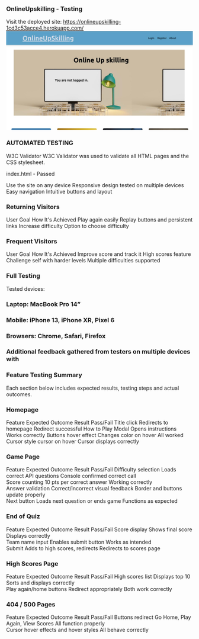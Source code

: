 ### OnlineUpskilling  - Testing

Visit the deployed site: https://onlineupskilling-1cd3c53acce4.herokuapp.com/
![OnlineUpSkilling-Learning Platform](https://github.com/rakhikhinder/OnlineUpskilling/blob/card/image%201%20.jpeg)


### AUTOMATED TESTING
W3C Validator
W3C Validator was used to validate all HTML pages and the CSS stylesheet.

index.html - Passed 





Use the site on any device	Responsive design tested on multiple devices
Easy navigation	Intuitive buttons and layout

### Returning Visitors
User Goal	How It's Achieved
Play again easily	Replay buttons and persistent links
Increase difficulty	Option to choose difficulty

### Frequent Visitors
User Goal	How It's Achieved
Improve score and track it	High scores feature
Challenge self with harder levels	Multiple difficulties supported

### Full Testing
Tested devices:

 ### Laptop: MacBook Pro 14”

 ### Mobile: iPhone 13, iPhone XR, Pixel 6

### Browsers: Chrome, Safari, Firefox

### Additional feedback gathered from testers on multiple devices with 

### Feature Testing Summary
Each section below includes expected results, testing steps and actual outcomes.

### Homepage
Feature	Expected Outcome	Result	Pass/Fail
Title click	Redirects to homepage	Redirect successful	
How to Play Modal	Opens instructions	Works correctly	
Buttons hover effect	Changes color on hover	All worked	
Cursor style cursor on hover	Cursor displays correctly	

### Game Page
Feature	Expected Outcome	Result	Pass/Fail
Difficulty selection	Loads correct API questions	Console confirmed correct call	
Score counting	10 pts per correct answer	Working correctly	
Answer validation	Correct/incorrect visual feedback	Border and buttons update properly	
Next button	Loads next question or ends game	Functions as expected	

### End of Quiz
Feature	Expected Outcome	Result	Pass/Fail
Score display	Shows final score	Displays correctly	
Team name input	Enables submit button	Works as intended	
Submit	Adds to high scores, redirects	Redirects to scores page	

### High Scores Page
Feature	Expected Outcome	Result	Pass/Fail
High scores list	Displays top 10	Sorts and displays correctly	
Play again/home buttons	Redirect appropriately	Both work correctly	

### 404 / 500 Pages
Feature	Expected Outcome	Result	Pass/Fail
Buttons redirect	Go Home, Play Again, View Scores	All function properly	
Cursor hover effects  and hover styles	All behave correctly	
